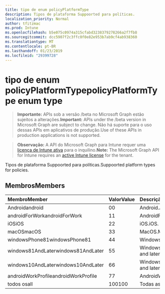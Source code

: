 ```yaml
---
title: tipo de enum policyPlatformType
description: Tipos de plataforma Suppoorted para políticas.
localization_priority: Normal
author: tfitzmac
ms.prod: Intune
ms.openlocfilehash: b5e075c0974a315cfabd3238379278266a2f7fb8
ms.sourcegitcommit: dcc5907f2c3ffc0f0e82e953b7ab9cf4ab938360
ms.translationtype: MT
ms.contentlocale: pt-BR
ms.lasthandoff: 01/23/2019
ms.locfileid: "29399728"
---
```

# <a name="policyplatformtype-enum-type"></a><span data-ttu-id="6cb3c-103">tipo de enum policyPlatformType</span><span class="sxs-lookup"><span data-stu-id="6cb3c-103">policyPlatformType enum type</span></span>

> <span data-ttu-id="6cb3c-104">**Importante:** APIs sob a versão /beta no Microsoft Graph estão sujeitos a alterações.</span><span class="sxs-lookup"><span data-stu-id="6cb3c-104">**Important:** APIs under the /beta version in Microsoft Graph are subject to change.</span></span> <span data-ttu-id="6cb3c-105">Não há suporte para o uso dessas APIs em aplicativos de produção.</span><span class="sxs-lookup"><span data-stu-id="6cb3c-105">Use of these APIs in production applications is not supported.</span></span>

> <span data-ttu-id="6cb3c-106">**Observação:** A API do Microsoft Graph para Intune requer uma [licença de Intune ativa](https://go.microsoft.com/fwlink/?linkid=839381) para o inquilino.</span><span class="sxs-lookup"><span data-stu-id="6cb3c-106">**Note:** The Microsoft Graph API for Intune requires an [active Intune license](https://go.microsoft.com/fwlink/?linkid=839381) for the tenant.</span></span>

<span data-ttu-id="6cb3c-107">Tipos de plataforma Suppoorted para políticas.</span><span class="sxs-lookup"><span data-stu-id="6cb3c-107">Suppoorted platform types for policies.</span></span>

## <a name="members"></a><span data-ttu-id="6cb3c-108">Membros</span><span class="sxs-lookup"><span data-stu-id="6cb3c-108">Members</span></span>
|<span data-ttu-id="6cb3c-109">Membro</span><span class="sxs-lookup"><span data-stu-id="6cb3c-109">Member</span></span>|<span data-ttu-id="6cb3c-110">Valor</span><span class="sxs-lookup"><span data-stu-id="6cb3c-110">Value</span></span>|<span data-ttu-id="6cb3c-111">Descrição</span><span class="sxs-lookup"><span data-stu-id="6cb3c-111">Description</span></span>|
|:---|:---|:---|
|<span data-ttu-id="6cb3c-112">Android</span><span class="sxs-lookup"><span data-stu-id="6cb3c-112">android</span></span>|<span data-ttu-id="6cb3c-113">0</span><span class="sxs-lookup"><span data-stu-id="6cb3c-113">0</span></span>|<span data-ttu-id="6cb3c-114">Android.</span><span class="sxs-lookup"><span data-stu-id="6cb3c-114">Android.</span></span>|
|<span data-ttu-id="6cb3c-115">androidForWork</span><span class="sxs-lookup"><span data-stu-id="6cb3c-115">androidForWork</span></span>|<span data-ttu-id="6cb3c-116">1</span><span class="sxs-lookup"><span data-stu-id="6cb3c-116">1</span></span>|<span data-ttu-id="6cb3c-117">AndroidForWork.</span><span class="sxs-lookup"><span data-stu-id="6cb3c-117">AndroidForWork.</span></span>|
|<span data-ttu-id="6cb3c-118">iOS</span><span class="sxs-lookup"><span data-stu-id="6cb3c-118">iOS</span></span>|<span data-ttu-id="6cb3c-119">2</span><span class="sxs-lookup"><span data-stu-id="6cb3c-119">2</span></span>|<span data-ttu-id="6cb3c-120">iOS.</span><span class="sxs-lookup"><span data-stu-id="6cb3c-120">iOS.</span></span>|
|<span data-ttu-id="6cb3c-121">macOS</span><span class="sxs-lookup"><span data-stu-id="6cb3c-121">macOS</span></span>|<span data-ttu-id="6cb3c-122">3</span><span class="sxs-lookup"><span data-stu-id="6cb3c-122">3</span></span>|<span data-ttu-id="6cb3c-123">MacOS.</span><span class="sxs-lookup"><span data-stu-id="6cb3c-123">MacOS.</span></span>|
|<span data-ttu-id="6cb3c-124">windowsPhone81</span><span class="sxs-lookup"><span data-stu-id="6cb3c-124">windowsPhone81</span></span>|<span data-ttu-id="6cb3c-125">4</span><span class="sxs-lookup"><span data-stu-id="6cb3c-125">4</span></span>|<span data-ttu-id="6cb3c-126">WindowsPhone 8.1.</span><span class="sxs-lookup"><span data-stu-id="6cb3c-126">WindowsPhone 8.1.</span></span>|
|<span data-ttu-id="6cb3c-127">windows81AndLater</span><span class="sxs-lookup"><span data-stu-id="6cb3c-127">windows81AndLater</span></span>|<span data-ttu-id="6cb3c-128">5</span><span class="sxs-lookup"><span data-stu-id="6cb3c-128">5</span></span>|<span data-ttu-id="6cb3c-129">Windows 8.1 e posterior</span><span class="sxs-lookup"><span data-stu-id="6cb3c-129">Windows 8.1 and later</span></span>|
|<span data-ttu-id="6cb3c-130">windows10AndLater</span><span class="sxs-lookup"><span data-stu-id="6cb3c-130">windows10AndLater</span></span>|<span data-ttu-id="6cb3c-131">6</span><span class="sxs-lookup"><span data-stu-id="6cb3c-131">6</span></span>|<span data-ttu-id="6cb3c-132">Windows 10 e posterior.</span><span class="sxs-lookup"><span data-stu-id="6cb3c-132">Windows 10 and later.</span></span>|
|<span data-ttu-id="6cb3c-133">androidWorkProfile</span><span class="sxs-lookup"><span data-stu-id="6cb3c-133">androidWorkProfile</span></span>|<span data-ttu-id="6cb3c-134">7</span><span class="sxs-lookup"><span data-stu-id="6cb3c-134">7</span></span>|<span data-ttu-id="6cb3c-135">AndroidWorkProfile.</span><span class="sxs-lookup"><span data-stu-id="6cb3c-135">AndroidWorkProfile.</span></span>|
|<span data-ttu-id="6cb3c-136">todos os</span><span class="sxs-lookup"><span data-stu-id="6cb3c-136">all</span></span>|<span data-ttu-id="6cb3c-137">100</span><span class="sxs-lookup"><span data-stu-id="6cb3c-137">100</span></span>|<span data-ttu-id="6cb3c-138">Todas as plataformas.</span><span class="sxs-lookup"><span data-stu-id="6cb3c-138">All platforms.</span></span>|




